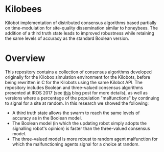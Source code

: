 # Kilobees
Kilobot implementation of distributed consensus algorithms based partially on time-modulation for site-quality dissemination similar to honeybees. The addition of a third truth state leads to improved robustness while retaining the same levels of accuracy as the standard Boolean version.

# Overview
This repository contains a collection of consensus algorithms developed originally for the Kilobox simulation environment for the Kilobots, before being rewritten in C for the Kilobots using the same Kilobot API. The repository includes Boolean and three-valued consensus algorithms presented at IROS 2017 (see [this](http://robohub.org/robust-distributed-decision-making-in-robot-swarms/) blog post for more details), as well as versions where a percentage of the population "malfunctions" by continuing to signal for a site at random. In this research we showed the following:

- A third truth state allows the swarm to reach the same levels of accuracy as in the Boolean model.
- The Boolean model (in which the updating robot simply adopts the signalling robot's opinion) is faster than the three-valued consensus model.
- The three-valued model is more robust to random agent malfunction for which the malfunctioning agents signal for a choice at random.

